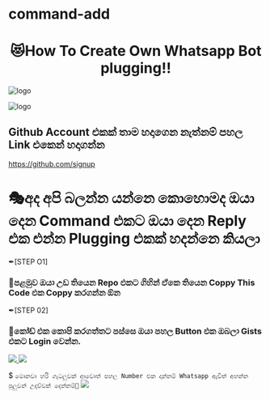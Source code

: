 # command-add

<h1 align="center"><b> 😻How To Create Own Whatsapp Bot plugging!!  </b></h1>

![logo](https://telegra.ph/file/b003945dfcfda709be866.jpg)

![logo](https://i.ibb.co/9Znvnyj/Screenshot-3.png)

## Github Account එකක් තාම හදාගෙන නැත්නම් පහල Link එකෙන් හදාගන්න
https://github.com/signup

# 🎭අද අපි බලන්න යන්නෙ කොහොමද ඔයා දෙන Command එකට ඔයා දෙන Reply එක එන්න Plugging එකක් හදන්නෙ කියලා

✒[STEP O1]
### 🔳පළමුව ඔයා උඩ තියෙන Repo එකට ගිහින් ඒකෙ තියෙන Coppy This Code එක Coppy කරගන්න ඕන

✒[STEP 02]
### 🔳කෝඩ් එක කොපි කරගත්තට පස්සෙ ඔයා පහල Button එක ඔබලා Gists එකට Login වෙන්න.
</a>
  <a href="https://gist.github.com/">
    <img src="https://img.shields.io/badge/CLICK-gists%20github%20-purple&style=plastic">
    <img src="https://img.shields.io/static/v1?label=CLICK&message=Gists%20X&color=purple&style=plastic">

  </a>

$ `මොනවා හරි ගැටලුවක් ආවොත් පහල Number එක දාන්නම් Whatsapp ඇවිත් අහන්න පුලුවන් උදව්වක් දෙන්නම්🙇`
</a>
  <a href="https://wa.me/94750533989">
    <img src="https://img.shields.io/badge/Contact%20Me%20On%20Whatsapp-Amiru%20Pasandul%20-purple&style=plastic">

  </a>
